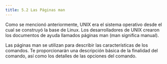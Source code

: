 ```yaml
---
title: 5.2 Las Páginas man
---
```


Como se mencionó anteriormente, UNIX era el sistema operativo desde el cual se construyó la base de Linux. Los desarrolladores de UNIX crearon los documentos de ayuda llamados páginas man (man significa manual).

Las páginas man se utilizan para describir las características de los comandos. Te proporcionarán una descripción básica de la finalidad del comando, así como los detalles de las opciones del comando.
